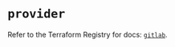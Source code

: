 # `provider`

Refer to the Terraform Registry for docs: [`gitlab`](https://registry.terraform.io/providers/gitlabhq/gitlab/17.0.0/docs).
